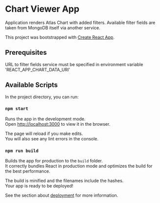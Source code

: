 # Chart Viewer App
Application renders Atlas Chart with added filters.
Available filter fields are taken from MongoDB itself via another service.

This project was bootstrapped with [Create React App](https://github.com/facebook/create-react-app).

## Prerequisites
URL to filter fields service must be specified in environment variable
'REACT_APP_CHART_DATA_URI'
## Available Scripts

In the project directory, you can run:

### `npm start`

Runs the app in the development mode.\
Open [http://localhost:3000](http://localhost:3000) to view it in the browser.

The page will reload if you make edits.\
You will also see any lint errors in the console.

### `npm run build`

Builds the app for production to the `build` folder.\
It correctly bundles React in production mode and optimizes the build for the best performance.

The build is minified and the filenames include the hashes.\
Your app is ready to be deployed!

See the section about [deployment](https://facebook.github.io/create-react-app/docs/deployment) for more information.